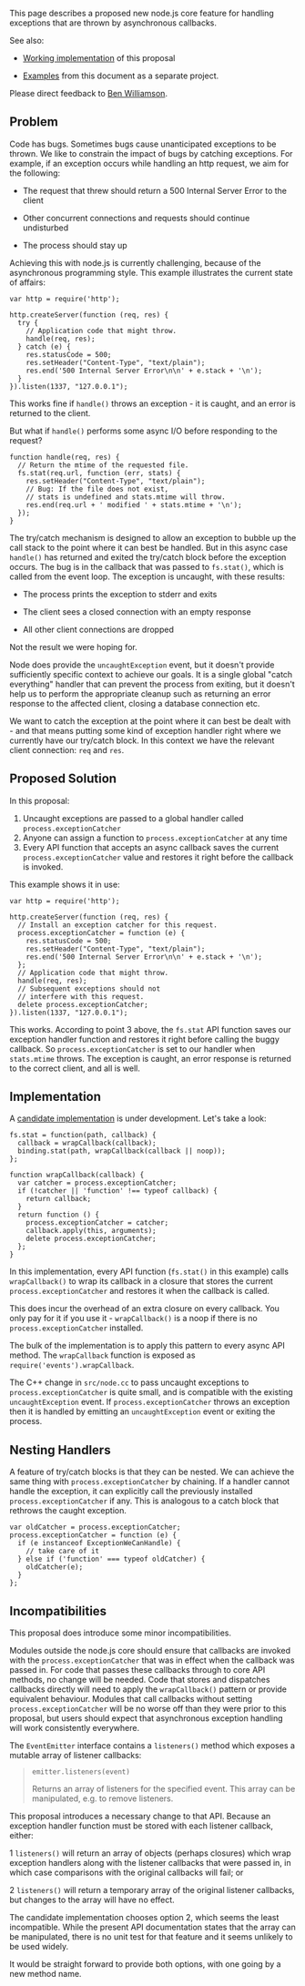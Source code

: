 This page describes a proposed new node.js core feature for handling exceptions that are thrown by asynchronous callbacks.

See also:

* [Working implementation][implementation] of this proposal

* [Examples][examples] from this document as a separate project.

Please direct feedback to [Ben Williamson](mailto:benw@pobox.com).

## Problem

Code has bugs. Sometimes bugs cause unanticipated exceptions to be thrown. We like to constrain the impact of bugs by catching exceptions. For example, if an exception occurs while handling an http request, we aim for the following:

* The request that threw should return a 500 Internal Server Error to the client

* Other concurrent connections and requests should continue undisturbed

* The process should stay up

Achieving this with node.js is currently challenging, because of the asynchronous programming style. This example illustrates the current state of affairs:

    var http = require('http');

    http.createServer(function (req, res) {
      try {
        // Application code that might throw.
        handle(req, res);
      } catch (e) {
        res.statusCode = 500;
        res.setHeader("Content-Type", "text/plain");
        res.end('500 Internal Server Error\n\n' + e.stack + '\n');
      }
    }).listen(1337, "127.0.0.1");

This works fine if `handle()` throws an exception - it is caught, and an error is returned to the client.

But what if `handle()` performs some async I/O before responding to the request?

    function handle(req, res) {
      // Return the mtime of the requested file.
      fs.stat(req.url, function (err, stats) {
        res.setHeader("Content-Type", "text/plain");
        // Bug: If the file does not exist,
        // stats is undefined and stats.mtime will throw.
        res.end(req.url + ' modified ' + stats.mtime + '\n');
      });
    }

The try/catch mechanism is designed to allow an exception to bubble up the call stack to the point where it can best be handled. But in this async case `handle()` has returned and exited the try/catch block before the exception occurs. The bug is in the callback that was passed to `fs.stat()`, which is called from the event loop. The exception is uncaught, with these results:

* The process prints the exception to stderr and exits

* The client sees a closed connection with an empty response

* All other client connections are dropped

Not the result we were hoping for.

Node does provide the `uncaughtException` event, but it doesn't provide sufficiently specific context to achieve our goals. It is a single global "catch everything" handler that can prevent the process from exiting, but it doesn't help us to perform the appropriate cleanup such as returning an error response to the affected client, closing a database connection etc.

We want to catch the exception at the point where it can best be dealt with - and that means putting some kind of exception handler right where we currently have our try/catch block. In this context we have the relevant client connection: `req` and `res`.

## Proposed Solution

In this proposal:

1. Uncaught exceptions are passed to a global handler called `process.exceptionCatcher`
2. Anyone can assign a function to `process.exceptionCatcher` at any time
3. Every API function that accepts an async callback saves the current `process.exceptionCatcher` value and restores it right before the callback is invoked.

This example shows it in use:

    var http = require('http');

    http.createServer(function (req, res) {
      // Install an exception catcher for this request.
      process.exceptionCatcher = function (e) {
        res.statusCode = 500;
        res.setHeader("Content-Type", "text/plain");
        res.end('500 Internal Server Error\n\n' + e.stack + '\n');
      };
      // Application code that might throw.
      handle(req, res);
      // Subsequent exceptions should not
      // interfere with this request.
      delete process.exceptionCatcher;
    }).listen(1337, "127.0.0.1");

This works. According to point 3 above, the `fs.stat` API function saves our exception handler function and restores it right before calling the buggy callback. So `process.exceptionCatcher` is set to our handler when `stats.mtime` throws. The exception is caught, an error response is returned to the correct client, and all is well.

## Implementation

A [candidate implementation][implementation] is under development. Let's take a look:

    fs.stat = function(path, callback) {
      callback = wrapCallback(callback);
      binding.stat(path, wrapCallback(callback || noop));
    };

    function wrapCallback(callback) {
      var catcher = process.exceptionCatcher;
      if (!catcher || 'function' !== typeof callback) {
        return callback;
      }
      return function () {
        process.exceptionCatcher = catcher;
        callback.apply(this, arguments);
        delete process.exceptionCatcher;
      };
    }

In this implementation, every API function (`fs.stat()` in this example) calls `wrapCallback()` to wrap its callback in a closure that stores the current `process.exceptionCatcher` and restores it when the callback is called.

This does incur the overhead of an extra closure on every callback. You only pay for it if you use it - `wrapCallback()` is a noop if there is no `process.exceptionCatcher` installed.

The bulk of the implementation is to apply this pattern to every async API method. The `wrapCallback` function is exposed as `require('events').wrapCallback`.

The C++ change in `src/node.cc` to pass uncaught exceptions to `process.exceptionCatcher` is quite small, and is compatible with the existing `uncaughtException` event. If `process.exceptionCatcher` throws an exception then it is handled by emitting an `uncaughtException` event or exiting the process.

## Nesting Handlers

A feature of try/catch blocks is that they can be nested. We can achieve the same thing with `process.exceptionCatcher` by chaining. If a handler cannot handle the exception, it can explicitly call the previously installed `process.exceptionCatcher` if any. This is analogous to a catch block that rethrows the caught exception. 

    var oldCatcher = process.exceptionCatcher;
    process.exceptionCatcher = function (e) {
      if (e instanceof ExceptionWeCanHandle) {
        // take care of it
      } else if ('function' === typeof oldCatcher) {
        oldCatcher(e);
      } 
    };

## Incompatibilities

This proposal does introduce some minor incompatibilities.

Modules outside the node.js core should ensure that callbacks are invoked with the `process.exceptionCatcher` that was in effect when the callback was passed in. For code that passes these callbacks through to core API methods, no change will be needed. Code that stores and dispatches callbacks directly will need to apply the `wrapCallback()` pattern or provide equivalent behaviour. Modules that call callbacks without setting `process.exceptionCatcher` will be no worse off than they were prior to this proposal, but users should expect that asynchronous exception handling will work consistently everywhere.

The `EventEmitter` interface contains a `listeners()` method which exposes a mutable array of listener callbacks:

> `emitter.listeners(event)`
> 
> Returns an array of listeners for the specified event. This array can be
> manipulated, e.g. to remove listeners.

This proposal introduces a necessary change to that API. Because an exception handler function must be stored with each listener callback, either:

1 `listeners()` will return an array of objects (perhaps closures) which wrap exception handlers along with the listener callbacks that were passed in, in which case comparisons with the original callbacks will fail; or

2 `listeners()` will return a temporary array of the original listener callbacks, but changes to the array will have no effect.

The candidate implementation chooses option 2, which seems the least incompatible. While the present API documentation states that the array can be manipulated, there is no unit test for that feature and it seems unlikely to be used widely.

It would be straight forward to provide both options, with one going by a new method name.

[implementation]: https://github.com/benw/node
[examples]: https://github.com/benw/async-catch-examples